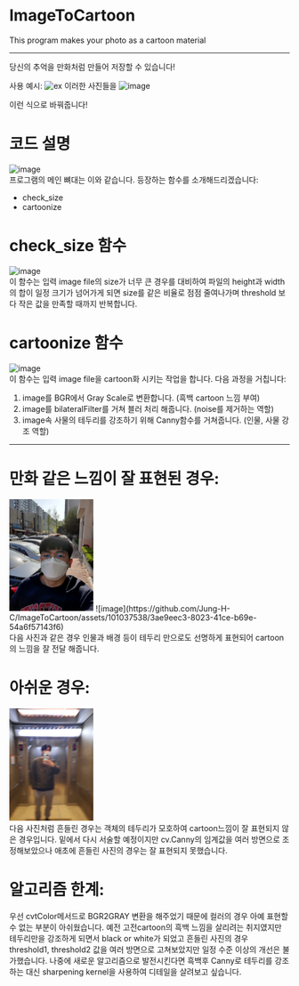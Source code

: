 # ImageToCartoon
This program makes your photo as a cartoon material
***
당신의 추억을 만화처럼 만들어 저장할 수 있습니다!

사용 예시:
![ex](https://github.com/Jung-H-C/ImageToCartoon/assets/101037538/80a6dacd-0866-47d7-873f-f86aa03033dd)
이러한 사진들을
![image](https://github.com/Jung-H-C/ImageToCartoon/assets/101037538/d9c62d4c-97d6-4a0c-b1f4-869643c75d72)

이런 식으로 바꿔줍니다!

# 코드 설명
![image](https://github.com/Jung-H-C/ImageToCartoon/assets/101037538/3b38b50f-8f69-49a3-becf-80181aae030c)
<br/>
프로그램의 메인 뼈대는 이와 같습니다.
등장하는 함수를 소개해드리겠습니다:
- check_size
- cartoonize

# check_size 함수
![image](https://github.com/Jung-H-C/ImageToCartoon/assets/101037538/3dc5a8aa-cbaf-43c4-a9eb-169d0d8c6b88)
<br/>
이 함수는 입력 image file의 size가 너무 큰 경우를 대비하여
파일의 height과 width의 합이 일정 크기가 넘어가게 되면 size를 같은 비율로 점점 줄여나가며
threshold 보다 작은 값을 만족할 때까지 반복합니다.

# cartoonize 함수
![image](https://github.com/Jung-H-C/ImageToCartoon/assets/101037538/e46ca631-d78d-4a97-a7c0-34a12d6538bb)
<br/>
이 함수는 입력 image file을 cartoon화 시키는 작업을 합니다.
다음 과정을 거칩니다:
1. image를 BGR에서 Gray Scale로 변환합니다. (흑백 cartoon 느낌 부여)
2. image를 bilateralFilter를 거쳐 블러 처리 해줍니다. (noise를 제거하는 역할)
3. image속 사물의 테두리를 강조하기 위해 Canny함수를 거쳐줍니다. (인물, 사물 강조 역할)

***
# 만화 같은 느낌이 잘 표현된 경우:
<img src="/sunny_day.jpg" width="30%" height="30%">
![image](https://github.com/Jung-H-C/ImageToCartoon/assets/101037538/3ae9eec3-8023-41ce-b69e-54a6f57143f6)
<br/>
다음 사진과 같은 경우 인물과 배경 등이 테두리 만으로도 선명하게 표현되어 cartoon의 느낌을 잘 전달 해줍니다.

# 아쉬운 경우:
<img src="/blurry_photo.jpg" width="30%" height="30%">
<br/>
다음 사진처럼 흔들린 경우는 객체의 테두리가 모호하여 cartoon느낌이 잘 표현되지 않은 경우입니다.
밑에서 다시 서술할 예정이지만 cv.Canny의 임계값을 여러 방면으로 조정해보았으나 애초에 흔들린 사진의 경우는 잘 표현되지 못했습니다.

# 알고리즘 한계:
우선 cvtColor메서드로 BGR2GRAY 변환을 해주었기 때문에 컬러의 경우 아예 표현할 수 없는 부분이 아쉬웠습니다.
예전 고전cartoon의 흑백 느낌을 살리려는 취지였지만 테두리만을 강조하게 되면서 black or white가 되었고
흔들린 사진의 경우 threshold1, threshold2 값을 여러 방면으로 고쳐보았지만 일정 수준 이상의 개선은 불가했습니다.
나중에 새로운 알고리즘으로 발전시킨다면 흑백후 Canny로 테두리를 강조하는 대신 sharpening kernel을 사용하여 디테일을 살려보고 싶습니다.








